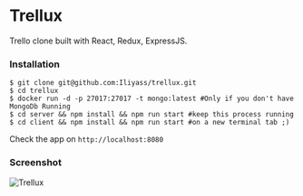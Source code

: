 # Trellux
Trello clone built with React, Redux, ExpressJS.

### Installation
```
$ git clone git@github.com:Iliyass/trellux.git
$ cd trellux
$ docker run -d -p 27017:27017 -t mongo:latest #Only if you don't have MongoDb Running
$ cd server && npm install && npm run start #keep this process running
$ cd client && npm install && npm run start #on a new terminal tab ;)
```

Check the app on `http://localhost:8080`


### Screenshot
![Trellux](https://i.imgur.com/Gg45XBp.png)
